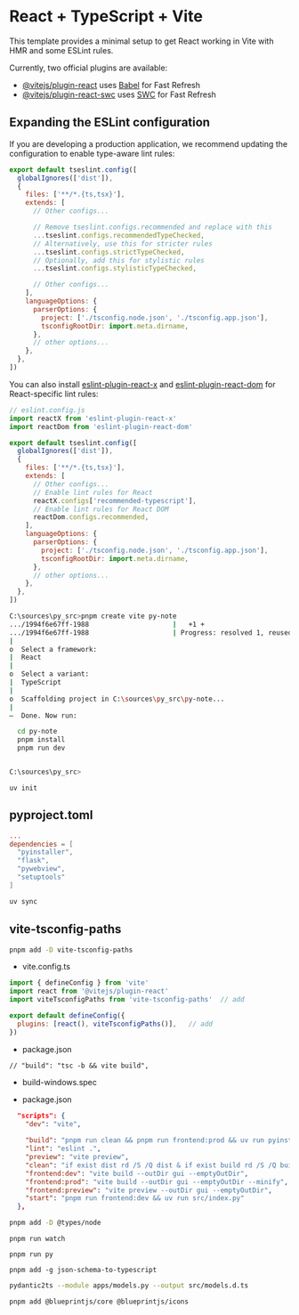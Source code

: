 # React + TypeScript + Vite

This template provides a minimal setup to get React working in Vite with HMR and some ESLint rules.

Currently, two official plugins are available:

- [@vitejs/plugin-react](https://github.com/vitejs/vite-plugin-react/blob/main/packages/plugin-react) uses [Babel](https://babeljs.io/) for Fast Refresh
- [@vitejs/plugin-react-swc](https://github.com/vitejs/vite-plugin-react/blob/main/packages/plugin-react-swc) uses [SWC](https://swc.rs/) for Fast Refresh

## Expanding the ESLint configuration

If you are developing a production application, we recommend updating the configuration to enable type-aware lint rules:

```js
export default tseslint.config([
  globalIgnores(['dist']),
  {
    files: ['**/*.{ts,tsx}'],
    extends: [
      // Other configs...

      // Remove tseslint.configs.recommended and replace with this
      ...tseslint.configs.recommendedTypeChecked,
      // Alternatively, use this for stricter rules
      ...tseslint.configs.strictTypeChecked,
      // Optionally, add this for stylistic rules
      ...tseslint.configs.stylisticTypeChecked,

      // Other configs...
    ],
    languageOptions: {
      parserOptions: {
        project: ['./tsconfig.node.json', './tsconfig.app.json'],
        tsconfigRootDir: import.meta.dirname,
      },
      // other options...
    },
  },
])
```

You can also install [eslint-plugin-react-x](https://github.com/Rel1cx/eslint-react/tree/main/packages/plugins/eslint-plugin-react-x) and [eslint-plugin-react-dom](https://github.com/Rel1cx/eslint-react/tree/main/packages/plugins/eslint-plugin-react-dom) for React-specific lint rules:

```js
// eslint.config.js
import reactX from 'eslint-plugin-react-x'
import reactDom from 'eslint-plugin-react-dom'

export default tseslint.config([
  globalIgnores(['dist']),
  {
    files: ['**/*.{ts,tsx}'],
    extends: [
      // Other configs...
      // Enable lint rules for React
      reactX.configs['recommended-typescript'],
      // Enable lint rules for React DOM
      reactDom.configs.recommended,
    ],
    languageOptions: {
      parserOptions: {
        project: ['./tsconfig.node.json', './tsconfig.app.json'],
        tsconfigRootDir: import.meta.dirname,
      },
      // other options...
    },
  },
])
```

```sh
C:\sources\py_src>pnpm create vite py-note
.../1994f6e67ff-1988                     |   +1 +
.../1994f6e67ff-1988                     | Progress: resolved 1, reused 0, downloaded 1, added 1, done
|
o  Select a framework:
|  React
|
o  Select a variant:
|  TypeScript
|
o  Scaffolding project in C:\sources\py_src\py-note...
|
—  Done. Now run:

  cd py-note
  pnpm install
  pnpm run dev


C:\sources\py_src>
```



```
uv init
```

## pyproject.toml
```toml
...
dependencies = [
  "pyinstaller",
  "flask",
  "pywebview",
  "setuptools"
]
```

```sh
uv sync
```




## vite-tsconfig-paths

```sh
pnpm add -D vite-tsconfig-paths
```

- vite.config.ts
```js
import { defineConfig } from 'vite'
import react from '@vitejs/plugin-react'
import viteTsconfigPaths from 'vite-tsconfig-paths'  // add

export default defineConfig({
  plugins: [react(), viteTsconfigPaths()],   // add
})
```

- package.json
```
// "build": "tsc -b && vite build",
```

- build-windows.spec

- package.json
```json
  "scripts": {
    "dev": "vite",
    
    "build": "pnpm run clean && pnpm run frontend:prod && uv run pyinstaller build-windows.spec",
    "lint": "eslint .",
    "preview": "vite preview",
    "clean": "if exist dist rd /S /Q dist & if exist build rd /S /Q build & if exist gui rd /S /Q gui",
    "frontend:dev": "vite build --outDir gui --emptyOutDir",
    "frontend:prod": "vite build --outDir gui --emptyOutDir --minify",
    "frontend:preview": "vite preview --outDir gui --emptyOutDir",
    "start": "pnpm run frontend:dev && uv run src/index.py"
  },
```

```sh
pnpm add -D @types/node
```

```
pnpm run watch

pnpm run py
```

```
pnpm add -g json-schema-to-typescript
```

```sh
pydantic2ts --module apps/models.py --output src/models.d.ts
```

```
pnpm add @blueprintjs/core @blueprintjs/icons
```
